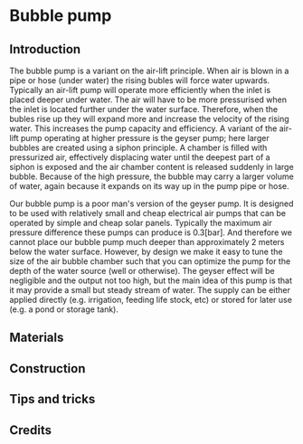 # Bubble pump

## Introduction
The bubble pump is a variant on the air-lift principle. When air is blown in a pipe or hose (under water) the rising bubles will force water upwards. Typically an air-lift pump will operate more efficiently when the inlet is placed deeper under water. The air will have to be more pressurised when the inlet is located further under the water surface. Therefore, when the bubles rise up they will expand more and increase the velocity of the rising water. This increases the pump capacity and efficiency. A variant of the air-lift pump operating at higher pressure is the geyser pump; here larger bubbles are created using a siphon principle. A chamber is filled with pressurized air, effectively displacing water until the deepest part of a siphon is exposed and the air chamber content is released suddenly in large bubble. Because of the high pressure, the bubble may carry a larger volume of water, again because it expands on its way up in the pump pipe or hose.

Our bubble pump is a poor man's version of the geyser pump. It is designed to be used with relatively small and cheap electrical air pumps that can be operated by simple and cheap solar panels. Typically the maximum air pressure difference these pumps can produce is 0.3\[bar\]. And therefore we cannot place our bubble pump much deeper than approximately 2 meters below the water surface. However, by design we make it easy to tune the size of the air bubble chamber such that you can optimize the pump for the depth of the water source (well or otherwise). The geyser effect will be negligible and the output not too high, but the main idea of this pump is that it may provide a small but steady stream of water. The supply can be either applied directly (e.g. irrigation, feeding life stock, etc) or stored for later use (e.g. a pond or storage tank).

## Materials


## Construction


## Tips and tricks


## Credits

